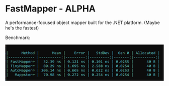 # FastMapper - ALPHA
A performance-focused object mapper built for the .NET platform. (Maybe he's the fastest)

Benchmark:

![Benchmark :)](Benchmark.png)
